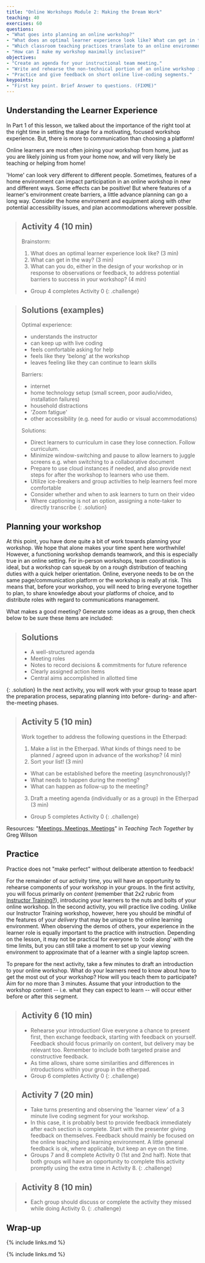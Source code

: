 ```yaml
---
title: "Online Workshops Module 2: Making the Dream Work"
teaching: 40
exercises: 60
questions:
- "What goes into planning an online workshop?"
- "What does an optimal learner experience look like? What can get in the way?"
- "Which classroom teaching practices translate to an online environment? Which need to be replaced?"
- "How can I make my workshop maximally inclusive?"
objectives:
- "Create an agenda for your instructional team meeting."
- "Write and rehearse the non-technical portion of an online workshop introduction."
- "Practice and give feedback on short online live-coding segments."
keypoints:
- "First key point. Brief Answer to questions. (FIXME)"
---
```


## Understanding the Learner Experience
In Part 1 of this lesson, we talked about the importance of the right tool at the right time in setting the stage for a motivating, focused workshop experience. But, there is more to communication than choosing a platform! 

Online learners are most often joining your workshop from home, just as you are likely joining us from your home now, and will very likely be teaching or helping from home! 

'Home' can look very different to different people. Sometimes, features of a home environment can impact participation in an online workshop in new and different 
ways. Some effects can be positive! But where features of a learner's environment create barriers, a little advance planning can go a long way. Consider the home 
enviroment and equipment along with other potential accessibility issues, and plan accommodations wherever possible.

> ## Activity 4 (10 min)
> 
> Brainstorm: 
> 1. What does an optimal learner experience look like? (3 min)
> 2. What can get in the way? (3 min)
> 3. What can you do, either in the design of your workshop or in response to observations or feedback, to address potential barriers to success in your workshop? (4 min)
> 
> - Group 4 completes Activity 0
{: .challenge}


> ## Solutions (examples)
> Optimal experience:
> - understands the instructor
> - can keep up with live coding
> - feels comfortable asking for help
> - feels like they 'belong' at the workshop
> - leaves feeling like they can continue to learn skills
>
> Barriers:
> * internet 
> * home technology setup (small screen, poor audio/video, installation failures)
> * household distractions 
> * 'Zoom fatigue'
> * other accessibility (e.g. need for audio or visual accommodations)
>
> Solutions:
> * Direct learners to curriculum in case they lose connection. Follow curriculum.
> * Minimize window-switching and pause to allow learners to juggle screens e.g. when switching to a collaborative document
> * Prepare to use cloud instances if needed, and also provide next steps for after the workshop to learners who use them.
> * Utilize ice-breakers and group activities to help learners feel more comfortable
> * Consider whether and when to ask learners to turn on their video
> * Where captioning is not an option, assigning a note-taker to directly transcribe
{: .solution}

## Planning your workshop
At this point, you have done quite a bit of work towards planning your workshop. We hope that alone makes your time spent here worthwhile! However, a functioning 
workshop demands teamwork, and this is especially true in an online setting. For in-person workshops, team coordination is ideal, but a workshop can squeak by on 
a rough distribution of teaching duties with a quick helper orientation. Online, everyone needs to be on the same page/communication platform or the workshop is 
really at risk. This means that, before your workshop, you will need to bring everyone together to plan, to share knowledge about your platforms of choice, and 
to distribute roles with regard to communications management.

What makes a good meeting? Generate some ideas as a group, then check below to be sure these items are included:
> ## Solutions
> - A well-structured agenda
> - Meeting roles
> - Notes to record decisions & commitments for future reference
> - Clearly assigned action items
> - Central aims accomplished in allotted time
> 
{: .solution}
In the next activity, you will work with your group to tease apart the preparation process, separating planning into before- during- and after-the-meeting phases. 

> ## Activity 5 (10 min)
> Work together to address the following questions in the Etherpad:
> 1. Make a list in the Etherpad. What kinds of things need to be planned / agreed upon in advance of the workshop? (4 min)
> 2. Sort your list! (3 min)
> - What can be established before the meeting (asynchronously)?
> - What needs to happen during the meeting?
> - What can happen as follow-up to the meeting? 
> 3. Draft a meeting agenda (individually or as a group) in the Etherpad (3 min)
> - Group 5 completes Activity 0
{: .challenge}

Resources:
"[Meetings, Meetings, Meetings](http://teachtogether.tech/#s:meetings)" in _Teaching Tech Together_ by Greg Wilson


## Practice
Practice does not "make perfect" without deliberate attention to feedback!

For the remainder of our activity time, you will have an opportunity to rehearse components of your workshop in your groups. In the first activity, you will focus 
primarily on *content* (remember that 2x2 rubric from [Instructor Training?](https://carpentries.github.io/instructor-training/11-practice-teaching/index.html)), introducing your learners to the nuts and bolts of your online workshop. In the second activity, you will practice live coding. Unlike
our Instructor Training workshop, however, here you should be mindful of the features of your *delivery* that may be unique to the online learning 
environment. When observing the demos of others, your experience in the learner role is equally important to the practice with instruction. Depending on the 
lesson, it may not be practical for everyone to 'code along' with the time limits, but you can still take a moment to set up your viewing environment to 
approximate that of a learner with a single laptop screen.

To prepare for the next activity, take a few minutes to draft an introduction to your online workshop. What do your learners need to know about how to get the most out of your workshop? How will you teach them to participate? 
Aim for no more than 3 minutes. Assume that your 
introduction to the workshop content -- i.e. what they can expect to learn -- will occur either before or after this segment. 


> ## Activity 6 (10 min)
> - Rehearse your introduction! Give everyone a chance to present first, then exchange feedback, starting with feedback on yourself. Feedback should focus primarily on content, but delivery may be relevant too. Remember to include both targeted praise and constructive feedback. 
> - As time allows, share some similarities and differences in introductions within your group in the etherpad.
> - Group 6 completes Activity 0
{: .challenge}



> ## Activity 7 (20 min)
> - Take turns presenting and observing the 'learner view' of a 3 minute live coding segment for your workshop.
> - In this case, it is probably best to provide feedback immediately after each section is complete. Start with the presenter giving feedback on themselves. Feedback should mainly be focused on the online teaching and learning environment. A little general feedback is ok, where applicable, but keep an eye on the time.
> - Groups 7 and 8 complete Activity 0 (1st and 2nd half). Note that both groups will have an opportunity to complete this activity promptly using the extra time in Activity 8.
{: .challenge}


> ## Activity 8 (10 min)
> - Each group should discuss or complete the activity they missed while doing Activity 0. 
{: .challenge}

## Wrap-up

{% include links.md %}

{% include links.md %}
